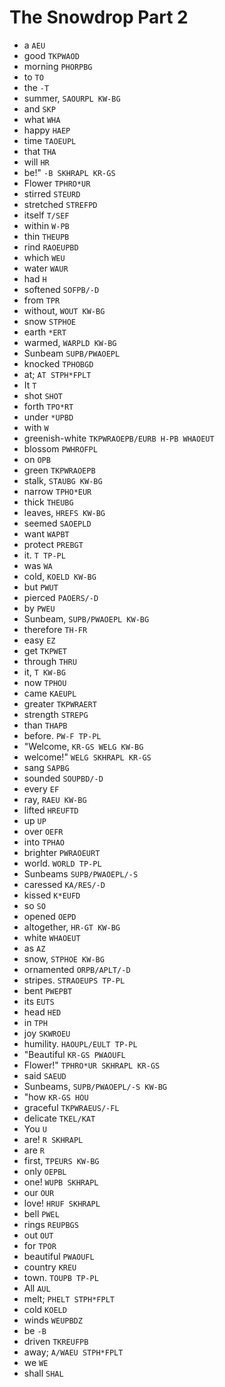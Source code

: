 # The Snowdrop Part 2

* a `AEU`
* good `TKPWAOD`
* morning `PHORPBG`
* to `TO`
* the `-T`
* summer, `SAOURPL KW-BG`
* and `SKP`
* what `WHA`
* happy `HAEP`
* time `TAOEUPL`
* that `THA`
* will `HR`
* be!" `-B SKHRAPL KR-GS`
* Flower `TPHRO*UR`
* stirred `STEURD`
* stretched `STREFPD`
* itself `T/SEF`
* within `W-PB`
* thin `THEUPB`
* rind `RAOEUPBD`
* which `WEU`
* water `WAUR`
* had `H`
* softened `SOFPB/-D`
* from `TPR`
* without, `WOUT KW-BG`
* snow `STPHOE`
* earth `*ERT`
* warmed, `WARPLD KW-BG`
* Sunbeam `SUPB/PWAOEPL`
* knocked `TPHOBGD`
* at; `AT STPH*FPLT`
* It `T`
* shot `SHOT`
* forth `TPO*RT`
* under `*UPBD`
* with `W`
* greenish-white `TKPWRAOEPB/EURB H-PB WHAOEUT`
* blossom `PWHROFPL`
* on `OPB`
* green `TKPWRAOEPB`
* stalk, `STAUBG KW-BG`
* narrow `TPHO*EUR`
* thick `THEUBG`
* leaves, `HREFS KW-BG`
* seemed `SAOEPLD`
* want `WAPBT`
* protect `PREBGT`
* it. `T TP-PL`
* was `WA`
* cold, `KOELD KW-BG`
* but `PWUT`
* pierced `PAOERS/-D`
* by `PWEU`
* Sunbeam, `SUPB/PWAOEPL KW-BG`
* therefore `TH-FR`
* easy `EZ`
* get `TKPWET`
* through `THRU`
* it, `T KW-BG`
* now `TPHOU`
* came `KAEUPL`
* greater `TKPWRAERT`
* strength `STREPG`
* than `THAPB`
* before. `PW-F TP-PL`
* "Welcome, `KR-GS WELG KW-BG`
* welcome!" `WELG SKHRAPL KR-GS`
* sang `SAPBG`
* sounded `SOUPBD/-D`
* every `EF`
* ray, `RAEU KW-BG`
* lifted `HREUFTD`
* up `UP`
* over `OEFR`
* into `TPHAO`
* brighter `PWRAOEURT`
* world. `WORLD TP-PL`
* Sunbeams `SUPB/PWAOEPL/-S`
* caressed `KA/RES/-D`
* kissed `K*EUFD`
* so `SO`
* opened `OEPD`
* altogether, `HR-GT KW-BG`
* white `WHAOEUT`
* as `AZ`
* snow, `STPHOE KW-BG`
* ornamented `ORPB/APLT/-D`
* stripes. `STRAOEUPS TP-PL`
* bent `PWEPBT`
* its `EUTS`
* head `HED`
* in `TPH`
* joy `SKWROEU`
* humility. `HAOUPL/EULT TP-PL`
* "Beautiful `KR-GS PWAOUFL`
* Flower!" `TPHRO*UR SKHRAPL KR-GS`
* said `SAEUD`
* Sunbeams, `SUPB/PWAOEPL/-S KW-BG`
* "how `KR-GS HOU`
* graceful `TKPWRAEUS/-FL`
* delicate `TKEL/KAT`
* You `U`
* are! `R SKHRAPL`
* are `R`
* first, `TPEURS KW-BG`
* only `OEPBL`
* one! `WUPB SKHRAPL`
* our `OUR`
* love! `HRUF SKHRAPL`
* bell `PWEL`
* rings `REUPBGS`
* out `OUT`
* for `TPOR`
* beautiful `PWAOUFL`
* country `KREU`
* town. `TOUPB TP-PL`
* All `AUL`
* melt; `PHELT STPH*FPLT`
* cold `KOELD`
* winds `WEUPBDZ`
* be `-B`
* driven `TKREUFPB`
* away; `A/WAEU STPH*FPLT`
* we `WE`
* shall `SHAL`
